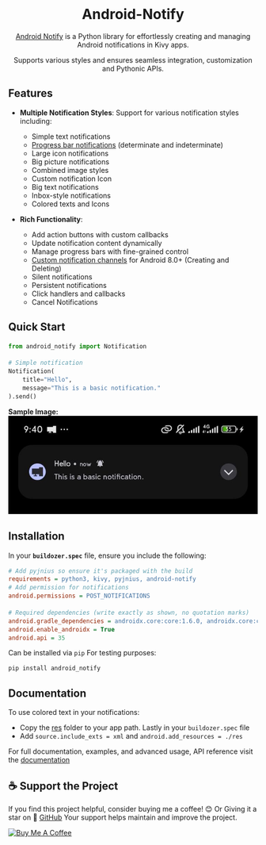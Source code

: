 <div align="center">
    <br>
    <h1> Android-Notify </h1>
    <p><a href='https://android-notify.vercel.app'>Android Notify</a> is a Python library for effortlessly creating and managing Android notifications in Kivy apps.</p>
    <p>Supports various styles and ensures seamless integration, customization and Pythonic APIs.</p>
    <!-- <br> -->
    <!-- <img src="https://raw.githubusercontent.com/Fector101/android_notify/main/docs/imgs/democollage.jpg"> -->
</div>
<!-- Channel [CRUD]
The Android Notify package provides a simple yet comprehensive way to create and manage rich notifications on Android devices directly from your Python code. This library bridges the gap between Python and Android's notification system, giving you full control over notifications with a clean, Pythonic API. -->

## Features

- **Multiple Notification Styles**: Support for various notification styles including:
  - Simple text notifications
  - [Progress bar notifications](https://android-notify.vercel.app/components#progress-bars) (determinate and indeterminate)
  - Large icon notifications
  - Big picture notifications
  - Combined image styles
  - Custom notification Icon
  - Big text notifications
  - Inbox-style notifications
  - Colored texts and Icons

- **Rich Functionality**:
  - Add action buttons with custom callbacks
  - Update notification content dynamically
  - Manage progress bars with fine-grained control
  - [Custom notification channels](https://android-notify.vercel.app/advanced-methods#channel-management) for Android 8.0+ (Creating and Deleting)
  - Silent notifications
  - Persistent notifications
  - Click handlers and callbacks
  - Cancel Notifications

## Quick Start

```python
from android_notify import Notification

# Simple notification
Notification(
    title="Hello",
    message="This is a basic notification."
).send()

```

**Sample Image:**  
![basic notification img sample](https://raw.githubusercontent.com/Fector101/android_notify/main/docs/imgs/basicnoti.jpg)

## Installation

In your **`buildozer.spec`** file, ensure you include the following:

```ini
# Add pyjnius so ensure it's packaged with the build
requirements = python3, kivy, pyjnius, android-notify
# Add permission for notifications
android.permissions = POST_NOTIFICATIONS

# Required dependencies (write exactly as shown, no quotation marks)
android.gradle_dependencies = androidx.core:core:1.6.0, androidx.core:core-ktx:1.15.0
android.enable_androidx = True
android.api = 35
```

Can be installed via `pip` For testing purposes:

```bash
pip install android_notify
```

## Documentation

To use colored text in your notifications:
- Copy the [res](android_notify/res) folder to your app path. 
Lastly in your `buildozer.spec` file
- Add `source.include_exts = xml` and `android.add_resources = ./res`

For full documentation, examples, and advanced usage, API reference visit the
[documentation](https://android-notify.vercel.app)

## ☕ Support the Project

If you find this project helpful, consider buying me a coffee! 😊 Or Giving it a star on 🌟 [GitHub](https://github.com/Fector101/android_notify/) Your support helps maintain and improve the project.

<a href="https://www.buymeacoffee.com/fector101" target="_blank">
  <img src="https://cdn.buymeacoffee.com/buttons/v2/default-yellow.png" alt="Buy Me A Coffee" height="60">
</a>
